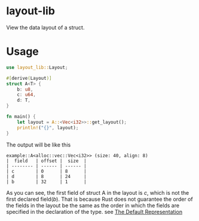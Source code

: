 # layout-lib

View the data layout of a struct.

# Usage

```rust
use layout_lib::Layout;

#[derive(Layout)]
struct A<T> {
    b: u8,
    c: u64,
    d: T,
}

fn main() {
    let layout = A::<Vec<i32>>::get_layout();
    println!("{}", layout);
}
```

The output will be like this

```console
example::A<alloc::vec::Vec<i32>> (size: 40, align: 8)
|  field   | offset |  size  |
| -------- | ------ | ------ |
| c        | 0      | 8      |
| d        | 8      | 24     |
| b        | 32     | 1      |
```

As you can see, the first field of struct A in the layout is *c*, which is not the first declared field(*b*).
That is because Rust does not guarantee the order of the fields in the layout be the same as the order in which the fields are specified in the declaration of the type. see [The Default Representation](https://doc.rust-lang.org/reference/type-layout.html#the-default-representation)

